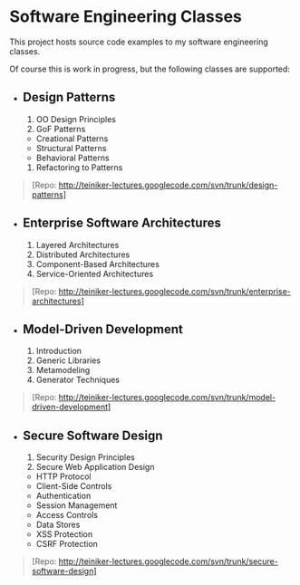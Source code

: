 # Software Engineering Classes #

This project hosts source code examples to my software engineering classes.

Of course this is work in progress, but the following classes are supported:

  * ## Design Patterns ##
    1. OO Design Principles
    1. GoF Patterns
      * Creational Patterns
      * Structural Patterns
      * Behavioral Patterns
    1. Refactoring to Patterns
> [Repo: http://teiniker-lectures.googlecode.com/svn/trunk/design-patterns]


  * ## Enterprise Software Architectures ##
    1. Layered Architectures
    1. Distributed Architectures
    1. Component-Based Architectures
    1. Service-Oriented Architectures
> [Repo: http://teiniker-lectures.googlecode.com/svn/trunk/enterprise-architectures]


  * ## Model-Driven Development ##
    1. Introduction
    1. Generic Libraries
    1. Metamodeling
    1. Generator Techniques
> [Repo: http://teiniker-lectures.googlecode.com/svn/trunk/model-driven-development]


  * ## Secure Software Design ##
    1. Security Design Principles
    1. Secure Web Application Design
      * HTTP Protocol
      * Client-Side Controls
      * Authentication
      * Session Management
      * Access Controls
      * Data Stores
      * XSS Protection
      * CSRF Protection
> [Repo: http://teiniker-lectures.googlecode.com/svn/trunk/secure-software-design]
